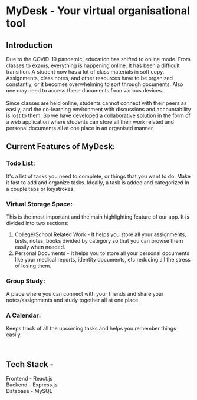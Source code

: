 # MyDesk - Your virtual organisational tool


## Introduction
Due to the COVID-19 pandemic, education has shifted to online mode. From classes to exams, everything is happening online. It has been a difficult transition.
A student now has a lot of class materials in soft copy. Assignments, class notes, and other resources have to be organized constantly, or it becomes overwhelming to sort through documents. Also one may need to access these documents from various devices.
<br><br>
Since classes are held online, students cannot connect with their peers as easily, and the co-learning environment with discussions and accountability is lost to them.
So we have developed a collaborative solution in the form of a web application where students can store all their work related and personal documents all at one place in an organised manner. 



## Current Features of MyDesk:

### Todo List: 
It's a list of tasks you need to complete, or things that you want to do. Make it fast to add and organize tasks. Ideally, a task is added and categorized in a couple taps or keystrokes.

### Virtual Storage Space:
This is the most important and the main highlighting feature of our app. It is divided into two sections:
1. College/School Related Work - It helps you store all your assignments, tests, notes, books divided by category so that you can browse them easily when needed.
2. Personal Documents - It helps you to store all your personal documents like your medical reports, identity documents, etc reducing all the stress of losing them.

### Group Study: 
A place where you can connect with your friends and share your notes/assignments and study together all at one place.

### A Calendar:
Keeps track of all the upcoming tasks and helps you remember things easily.

<br>

## Tech Stack -
Frontend - React.js <br>
Backend - Express.js <br>
Database - MySQL <br>
